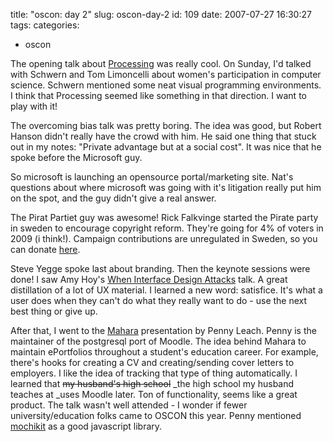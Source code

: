 title: "oscon: day 2"
slug: oscon-day-2
id: 109
date: 2007-07-27 16:30:27
tags: 
categories: 
- oscon

The opening talk about [Processing](http://processing.org/) was really cool. On Sunday, I'd talked with Schwern and Tom Limoncelli about women's participation in computer science. Schwern mentioned some neat visual programming environments. I think that Processing seemed like something in that direction. I want to play with it!

The overcoming bias talk was pretty boring. The idea was good, but Robert Hanson didn't really have the crowd with him. He said one thing that stuck out in my notes: "Private advantage but at a social cost". It was nice that he spoke before the Microsoft guy.

So microsoft is launching an opensource portal/marketing site. Nat's questions about where microsoft was going with it's litigation really put him on the spot, and the guy didn't give a real answer.

The Pirat Partiet guy was awesome! Rick Falkvinge started the Pirate party in sweden to encourage copyright reform. They're going for 4% of voters in 2009 (i think!). Campaign contributions are unregulated in Sweden, so you can donate [here](http://www.piratpartiet.se/donate).

Steve Yegge spoke last about branding. Then the keynote sessions were done!
I saw Amy Hoy's [When Interface Design Attacks](http://conferences.oreillynet.com/cs/os2007/view/e_sess/13024) talk. A great distillation of a lot of UX material. I learned a new word: satisfice. It's what a user does when they can't do what they really want to do - use the next best thing or give up.

After that, I went to the [Mahara](http://conferences.oreillynet.com/cs/os2007/view/e_sess/14702) presentation by Penny Leach. Penny is the maintainer of the postgresql port of Moodle. The idea behind Mahara to maintain ePortfolios throughout a student's education career. For example, there's hooks for creating a CV and creating/sending cover letters to employers. I like the idea of tracking that type of thing automatically. I learned that <strike>my husband's high school</strike> _the high school my husband teaches at _uses Moodle later. Ton of functionality, seems like a great product. The talk wasn't well attended - I wonder if fewer university/education folks came to OSCON this year. Penny mentioned [mochikit](http://mochikit.com/) as a good javascript library.
